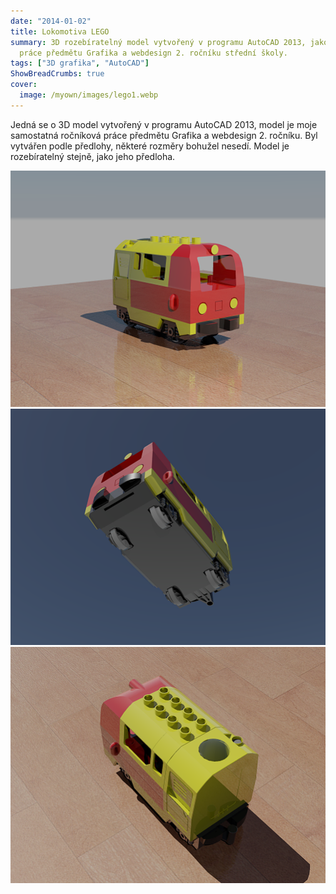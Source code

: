 ```yaml
---
date: "2014-01-02"
title: Lokomotiva LEGO
summary: 3D rozebíratelný model vytvořený v programu AutoCAD 2013, jako ročníková
  práce předmětu Grafika a webdesign 2. ročníku střední školy.
tags: ["3D grafika", "AutoCAD"]
ShowBreadCrumbs: true
cover:
  image: /myown/images/lego1.webp
---
```


Jedná se o 3D model vytvořený v programu AutoCAD 2013, model je moje samostatná ročníková práce předmětu Grafika a webdesign 2. ročníku. Byl vytvářen podle předlohy, některé rozměry bohužel nesedí. Model je rozebíratelný stejně, jako jeho předloha.

![Front view](/myown/images/lego1.webp)  
![Bottom view](/myown/images/lego2.webp)  
![Top view](/myown/images/lego3.webp)

